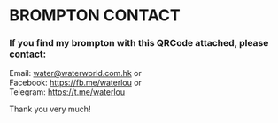 # BROMPTON CONTACT

### If you find my brompton with this QRCode attached, please contact:

Email: <water@waterworld.com.hk> or  
Facebook: <https://fb.me/waterlou> or  
Telegram: <https://t.me/waterlou>

Thank you very much!

[](https://waterlou.github.io/lost/long-logo.png "")

